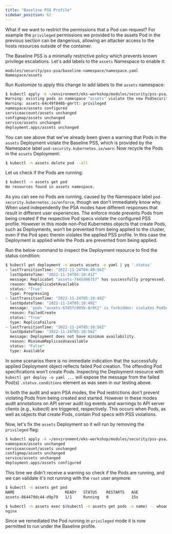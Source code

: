 ```yaml
---
title: "Baseline PSS Profile"
sidebar_position: 62
---
```


What if we want to restrict the permissions that a Pod can request? For example the `privileged` permissions we provided to the assets Pod in the previous section can be dangerous, allowing an attacker access to the hosts resources outside of the container. 

The Baseline PSS is a minimally restrictive policy which prevents known privilege escalations. Let's add labels to the `assets` Namespace to enable it:

```kustomization
modules/security/pss-psa/baseline-namespace/namespace.yaml
Namespace/assets
```

Run Kustomize to apply this change to add labels to the `assets` namespace:

```bash
$ kubectl apply -k ~/environment/eks-workshop/modules/security/pss-psa/baseline-namespace
Warning: existing pods in namespace "assets" violate the new PodSecurity enforce level "baseline:latest"
Warning: assets-64c49f848b-gmrtt: privileged
namespace/assets configured
serviceaccount/assets unchanged
configmap/assets unchanged
service/assets unchanged
deployment.apps/assets unchanged
```

You can see above that we've already been given a warning that Pods in the `assets` Deployment violate the Baseline PSS, which is provided by the Namespace label `pod-security.kubernetes.io/warn`. Now recycle the Pods in the `assets` Deployment:

```bash
$ kubectl -n assets delete pod --all
```

Let us check if the Pods are running:

```bash
$ kubectl -n assets get pod   
No resources found in assets namespace.
```

As you can see no Pods are running, caused by the Namespace label `pod-security.kubernetes.io/enforce`, though we don't immediately know why. When used independently the PSA modes have different responses that result in different user experiences. The enforce mode prevents Pods from being created if the respective Pod specs violate the configured PSS profile. However in this mode non-Pod Kubernetes objects that create Pods, such as Deployments, won’t be prevented from being applied to the cluster, even if the Pod spec therein violates the applied PSS profile. In this case the Deployment is applied while the Pods are prevented from being applied.

Run the below command to inspect the Deployment resource to find the status condition:

```bash
$ kubectl get deployment -n assets assets -o yaml | yq '.status'
- lastTransitionTime: "2022-11-24T04:49:56Z"
  lastUpdateTime: "2022-11-24T05:10:41Z"
  message: ReplicaSet "assets-7445d46757" has successfully progressed.
  reason: NewReplicaSetAvailable
  status: "True"
  type: Progressing
- lastTransitionTime: "2022-11-24T05:10:49Z"
  lastUpdateTime: "2022-11-24T05:10:49Z"
  message: 'pods "assets-67d5fc995b-8r9t2" is forbidden: violates PodSecurity "baseline:latest": privileged (container "assets" must not set securityContext.privileged=true)'
  reason: FailedCreate
  status: "True"
  type: ReplicaFailure
- lastTransitionTime: "2022-11-24T05:10:56Z"
  lastUpdateTime: "2022-11-24T05:10:56Z"
  message: Deployment does not have minimum availability.
  reason: MinimumReplicasUnavailable
  status: "False"
  type: Available
```

In some scenarios there is no immediate indication that the successfully applied Deployment object reflects failed Pod creation. The offending Pod specifications won’t create Pods. Inspecting the Deployment resource with `kubectl get deploy -o yaml ...` will expose the message from the failed Pod(s) `.status.conditions` element as was seen in our testing above.

In both the audit and warn PSA modes, the Pod restrictions don’t prevent violating Pods from being created and started. However in these modes audit annotations on API server audit log events and warnings to API server clients (e.g., kubectl) are triggered, respectively. This occurs when Pods, as well as objects that create Pods, contain Pod specs with PSS violations.

Now, let's fix the `assets` Deployment so it will run by removing the `privileged` flag:

```bash
$ kubectl apply -k ~/environment/eks-workshop/modules/security/pss-psa/baseline-workload
namespace/assets unchanged
serviceaccount/assets unchanged
configmap/assets unchanged
service/assets unchanged
deployment.apps/assets configured
```

This time we didn't receive a warning so check if the Pods are running, and we can validate it's not running with the `root` user anymore:

```bash
$ kubectl -n assets get pod   
NAME                      READY   STATUS    RESTARTS   AGE
assets-864479dc44-d9p79   1/1     Running   0          15s

$ kubectl -n assets exec $(kubectl -n assets get pods -o name) -- whoami
nginx
```

Since we remediated the Pod running in `privileged` mode it is now permitted to run under the Baseline profile.
